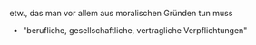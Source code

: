etw., das man vor allem aus moralischen Gründen tun muss
-   "berufliche, gesellschaftliche, vertragliche Verpflichtungen"